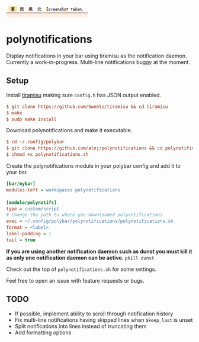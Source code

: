 ![polynotifications](polynotifications.png)
# polynotifications
Display notifications in your bar using tiramisu as the notification daemon.
Currently a work-in-progress. Multi-line notifications buggy at the moment.

## Setup
Install [tiramisu](https://github.com/Sweets/tiramisu) making sure `config.h` has JSON output enabled. 
```ini
$ git clone https://github.com/Sweets/tiramisu && cd tiramisu
$ make
$ sudo make install
```

Download polynotifications and make it executable.
```ini
$ cd ~/.config/polybar
$ git clone https://github.com/alnj/polynotifications && cd polynotifications
$ chmod +x polynotifications.sh
```

Create the polynotifications module in your polybar config and add it to your bar.
```ini
[bar/mybar]
modules-left = workspaces polynotifications

[module/polynotifs]
type = custom/script
# Change the path to where you downloaded polynotifications
exec = ~/.config/polybar/polynotifications/polynotifications.sh
format = <label>
label-padding = 1
tail = true
```

**If you are using another notification daemon such as dunst you must kill it as only one notification daemon can be active.** `pkill dunst`

Check out the top of `polynotifications.sh` for some settings.

Feel free to open an issue with feature requests or bugs.

## TODO

* If possible, implement ability to scroll through notification history
* Fix multi-line notifications having skipped lines when `$keep_last` is unset
* Split notifications into lines instead of truncating them
* Add formatting options
